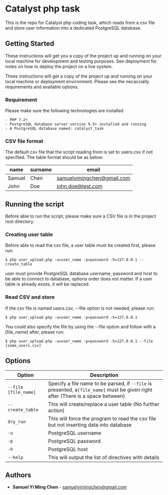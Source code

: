 # Catalyst php task
This is the repo for Catalyst php coding task, which reads from a csv file and store user information into a dedicated PostgreSQL database.

## Getting Started

These instructions will get you a copy of the project up and running on your local machine for development and testing purposes. See deployment for notes on how to deploy the project on a live system.

Thses instructions will get a copy of the project up and running on your local machine or deployment environment. Please see the necaccially requirements and available options.

### Requirement

Please make sure the following technologies are installed

```
- PHP 7.2+
- PostgreSQL database server version 9.5+ installed and running
- A PostgreSQL database named: catalyst_task
```
### CSV file format

The default csv file that the script reading from is set to users.csv if not specified. The table format should be as below:

| name  | surname | email |
| --- | --- | --- |
| Samuel | Chen | samuelyimingchen@gmail.com |
| John | Doe  | john.doe@test.com |


## Running the script

Before able to run the script, please make sure a CSV file is in the project root directory. 

### Creating user table

Before able to read the csv file, a user table must be created first, please run:

```
$ php user_upload.php -u=user_name -p=password -h=127.0.0.1 --create_table

```
user must provide PostgreSQL database username, password and host to be able to connect to database, options order does not matter. If a user table is already exists, it will be replaced.

### Read CSV and store

If the csv file is named users.csv, --file option is not needed, please run:

```
$ php user_upload.php -u=user_name -p=password -h=127.0.0.1
```

You could also specify the file by using the --file option and follow with a [file_name] after, please run:

```
$ php user_upload.php -u=user_name -p=password -h=127.0.0.1 --file [some_users.csv]
```

## Options

| Option  | Description |
| --- | --- |
| `--file [file_name]` | Specify a file name to be parsed, if `--file` is presented,  a`[file_name]` must be given right after (There is a space between) |
| `--create_table` | This will create/replace a user table (No further action) |
| `dry_run` | This will force the program to read the csv file but not inserting data into database |
| `-u` | PostgreSQL username |
| `-p` | PostgreSQL password |
| `-h` | PostgreSQL host |
| `--help` | This will output the list of directives with details |

## Authors

* **Samuel Yi Ming Chen** - samuelyimingchen@gmail.com
